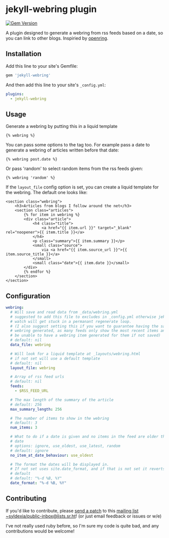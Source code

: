# jekyll-webring plugin

[![Gem Version](https://badge.fury.io/rb/jekyll-webring.svg)](https://badge.fury.io/rb/jekyll-webring)

A plugin designed to generate a webring from rss feeds based on a date, so you
can link to other blogs.
Inspiried by [openring](https://git.sr.ht/~sircmpwn/openring).

## Installation

Add this line to your site's Gemfile:

```ruby
gem 'jekyll-webring'
```

And then add this line to your site's `_config.yml`:

```yml
plugins:
  - jekyll-webring
```

## Usage

Generate a webring by putting this in a liquid template

```liquid
{% webring %}
```

You can pass some options to the tag too. For example pass a date to generate
a webring of articles written before that date:

```liquid
{% webring post.date %}
```

Or pass 'random' to select random items from the rss feeds given:

```liquid
{% webring 'random' %}
```

If the `layout_file` config option is set, you can create a liquid template
for the webring. The default one looks like:

```liquid
<section class="webring">
	<h3>Articles from blogs I follow around the net</h3>
	<section class="articles">
		{% for item in webring %}
		<div class="article">
			<h4 class="title">
				<a href="{{ item.url }}" target="_blank" rel="noopener">{{ item.title }}</a>
			</h4>
			<p class="summary">{{ item.summary }}</p>
			<small class="source">
				via <a href="{{ item.source_url }}">{{ item.source_title }}</a>
			</small>
			<small class="date">{{ item.date }}</small>
		</div>
		{% endfor %}
	</section>
</section>
```

## Configuration

```yaml
webring:
  # Will save and read data from _data/webring.yml
  # suggested to add this file to excludes in _config.yml otherwise jekyll
  # watch will get stuck in a permanant regenerate loop.
  # (I also suggest setting this if you want to guarantee having the same
  # webring generated, as many feeds only show the most recent items and will
  # be unable to have a webring item generated for them if not saved)
  # default: nil
  data_file: webring

  # Will look for a liquid template at _layouts/webring.html
  # if not set will use a default template
  # default: nil
  layout_file: webring

  # Array of rss feed urls
  # default: nil
  feeds:
    - $RSS_FEED_URL

  # The max length of the summary of the article
  # default: 256
  max_summary_length: 256

  # The number of items to show in the webring
  # default: 3
  num_items: 3

  # What to do if a date is given and no items in the feed are older than that
  # date
  # options: ignore, use_oldest, use_latest, random
  # default: ignore
  no_item_at_date_behaviour: use_oldest

  # The format the dates will be displayed in.
  # If not set uses site.date_format, and if that is not set it reverts to
  # default
  # default: "%-d %B, %Y"
  date_format: "%-d %B, %Y"
```

## Contributing

If you'd like to contribute, please [send a patch](https://git-send-email.io)
to this [mailing list](https://lists.sr.ht/~syldexia/public-inbox) [<~syldexia/public-inbox@lists.sr.ht>](mailto:~syldexia/public-inbox@lists.sr.ht)!
(or just email feedback or issues or w/e)

I've not really used ruby before, so I'm sure my code is quite bad, and any
contributions would be welcome!
